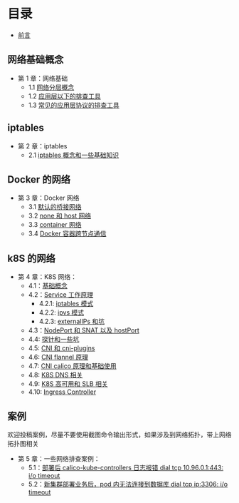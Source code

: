# 目录
- [前言](preface.md)

## 网络基础概念

- 第 1 章：网络基础
    - 1.1 [网络分层概念](01.01.md)
    - 1.2 [应用层以下的排查工具](01.02.md)
    - 1.3 [常见的应用层协议的排查工具](01.03.md)

## iptables

- 第 2 章：iptables
    - 2.1 [iptables 概念和一些基础知识](02.01.md)

## Docker 的网络

- 第 3 章：Docker 网络
    - 3.1 [默认的桥接网络](03.01.md)
    - 3.2 [none 和 host 网络](03.02.md)
    - 3.3 [container 网络](03.03.md)
    - 3.4 [Docker 容器跨节点通信](03.04.md)

## k8S 的网络

- 第 4 章：K8S 网络：
    - 4.1：[基础概念](04.01.md)
    - 4.2：[Service 工作原理](04.02.md)
        - 4.2.1: [iptables 模式](04.02.01.md)
        - 4.2.2: [ipvs 模式](04.02.02.md)
        - 4.2.3: [externalIPs 和坑](04.03.md)
    - 4.3：[NodePort 和 SNAT 以及 hostPort](04.03.md)
    - 4.4: [探针和一些坑](04.04.md)
    - 4.5: [CNI 和 cni-plugins](04.05.md)
    - 4.6: [CNI flannel 原理](04.06.md)
    - 4.7: [CNI calico 原理和基础使用](04.07.md)
    - 4.8: [K8S DNS 相关](04.08.md)
    - 4.9: [K8S 高可用和 SLB 相关](04.09.md)
    - 4.10: [Ingress Controller](04.10.md)

## 案例

欢迎投稿案例，尽量不要使用截图命令输出形式，如果涉及到网络拓扑，带上网络拓扑图相关

- 第 5 章：一些网络排查案例：
    - 5.1：[部署后 calico-kube-controllers 日志报错 dial tcp 10.96.0.1:443: i/o timeout](05.01.md)
    - 5.2：[新集群部署业务后，pod 内无法连接到数据库 dial tcp ip:3306: i/o timeout](05.02.md)
